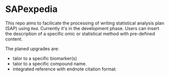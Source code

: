 # SAPexpedia

This repo aims to facilicate the processing of writing statistical analysis plan (SAP) using `Rmd`.
Currently it's in the development phase. Users can insert the description of a specific omic or
statistical method with pre-defined content.

The planed upgrades are:
- talor to a specific biomarker(s)
- talor to a specific compound name.
- integrated reference with endnote citation format.